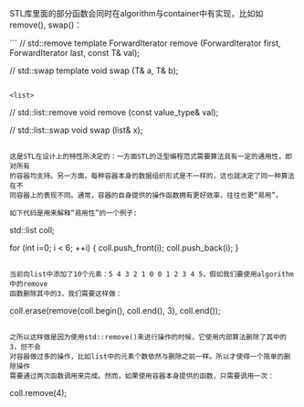 STL库里面的部分函数会同时在algorithm与container中有实现，比如如remove(), swap()：

<algorithm>
```
// std::remove
template <class ForwardIterator, class T>
  ForwardIterator remove (ForwardIterator first, ForwardIterator last, const T& val);

// std::swap
template <class T> void swap (T& a, T& b);
```

<list>
```
// std::list::remove
void remove (const value_type& val);

// std::list::swap
void swap (list& x);
```

这是STL在设计上的特性所决定的：一方面STL的泛型编程范式需要算法具有一定的通用性，即对所有
的容器均支持。另一方面，每种容器本身的数据组织形式是不一样的，这也就决定了同一种算法在不
同容器上的表现不同。通常，容器的自身提供的操作函数拥有更好效率，往往也更“易用”。

如下代码是用来解释“易用性”的一个例子:

```
std::list<int> coll;

for (int i=0; i < 6; ++i)
{
  coll.push_front(i);
  coll.push_back(i);
}

```

当前向list中添加了10个元素：5 4 3 2 1 0 0 1 2 3 4 5，假如我们要使用algorithm中的remove
函数删除其中的3，我们需要这样做：

```
coll.erase(remove(coll.begin(), coll.end(), 3), coll.end());
```

之所以这样做是因为使用std::remove()来进行操作的时候，它使用内部算法删除了其中的3，但不会
对容器做过多的操作，比如list中的元素个数依然与删除之前一样。所以才使得一个简单的删除操作
需要通过两次函数调用来完成。然而，如果使用容器本身提供的函数，只需要调用一次：

```
coll.remove(4);
```

